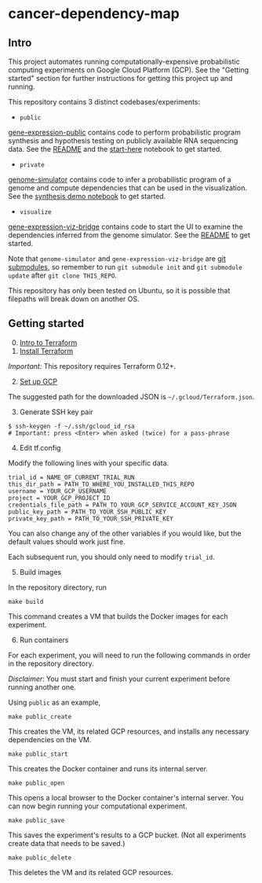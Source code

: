 # cancer-dependency-map

## Intro
This project automates running computationally-expensive probabilistic computing experiments on Google Cloud Platform (GCP). See the "Getting started" section for further instructions for getting this project up and running.

This repository contains 3 distinct codebases/experiments:
* `public`

[gene-expression-public](/gene-expression-public) contains code to perform probabilistic program
synthesis and hypothesis testing on publicly available RNA sequencing data. See the [README](/gene-expression-public/README.md) and the [start-here](/gene-expression-public/start-here.ipynb) notebook to get started.
* `private`

[genome-simulator](https://github.com/mit-quest/genome-simulator/) contains code to infer a probabilistic program of a genome and compute dependencies that can be used in the visualization. See the [synthesis demo notebook](https://github.com/mit-quest/genome-simulator/blob/master/synthesis-demo-with-one-part-Bridge.ipynb) to get started.
* `visualize`

[gene-expression-viz-bridge](https://github.com/mit-quest/gene-expression-viz-bridge) contains code to start the UI to examine the dependencies inferred from the genome simulator. See the [README](https://github.com/mit-quest/gene-expression-viz-bridge/blob/master/README.md) to get started.

Note that `genome-simulator` and `gene-expression-viz-bridge` are [git submodules](https://git-scm.com/book/en/v2/Git-Tools-Submodules), so remember to run `git submodule init` and `git submodule update` after `git clone THIS_REPO`.

This repository has only been tested on Ubuntu, so it is possible that filepaths will break down on another OS.

## Getting started
0. [Intro to Terraform](https://learn.hashicorp.com/terraform/gcp/intro)
1. [Install Terraform](https://learn.hashicorp.com/terraform/gcp/install)

*Important:* This repository requires Terraform 0.12+.

2. [Set up GCP](https://learn.hashicorp.com/terraform/gcp/build)

The suggested path for the downloaded JSON is `~/.gcloud/Terraform.json`.

3. Generate SSH key pair

```
$ ssh-keygen -f ~/.ssh/gcloud_id_rsa
# Important: press <Enter> when asked (twice) for a pass-phrase
```

4. Edit tf.config

Modify the following lines with your specific data.
```
trial_id = NAME_OF_CURRENT_TRIAL_RUN
this_dir_path = PATH_TO_WHERE_YOU_INSTALLED_THIS_REPO
username = YOUR_GCP_USERNAME
project = YOUR_GCP_PROJECT_ID
credentials_file_path = PATH_TO_YOUR_GCP_SERVICE_ACCOUNT_KEY_JSON
public_key_path = PATH_TO_YOUR_SSH_PUBLIC_KEY
private_key_path = PATH_TO_YOUR_SSH_PRIVATE_KEY
```

You can also change any of the other variables if you would like, but the default values should work just fine.

Each subsequent run, you should only need to modify `trial_id`.

5. Build images

In the repository directory, run

`make build`

This command creates a VM that builds the Docker images for each experiment.

6. Run containers

For each experiment, you will need to run the following commands in order in the repository directory.

*Disclaimer*: You must start and finish your current experiment before running another one.

Using `public` as an example,

`make public_create`

This creates the VM, its related GCP resources, and installs any necessary dependencies on the VM.

`make public_start`

This creates the Docker container and runs its internal server.

`make public_open`

This opens a local browser to the Docker container's internal server. You can now begin running your computational experiment.

`make public_save`

This saves the experiment's results to a GCP bucket. (Not all experiments create data that needs to be saved.)

`make public_delete`

This deletes the VM and its related GCP resources.
